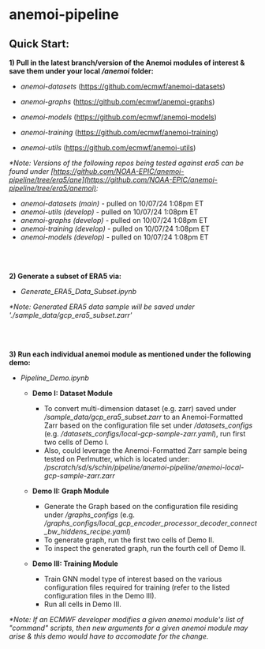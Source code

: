 # anemoi-pipeline

## Quick Start:

__1) Pull in the latest branch/version of the Anemoi modules of interest & save them under your local _/anemoi_ folder:__

- _anemoi-datasets_ (https://github.com/ecmwf/anemoi-datasets)
     
- _anemoi-graphs_ (https://github.com/ecmwf/anemoi-graphs)
     
- _anemoi-models_ (https://github.com/ecmwf/anemoi-models)
     
- _anemoi-training_ (https://github.com/ecmwf/anemoi-training)
     
- _anemoi-utils_ (https://github.com/ecmwf/anemoi-utils)

_*Note: Versions of the following repos being tested against era5 can be found under [https://github.com/NOAA-EPIC/anemoi-pipeline/tree/era5/ane](https://github.com/NOAA-EPIC/anemoi-pipeline/tree/era5/anemoi):_
- _anemoi-datasets (main)_ - pulled on 10/07/24 1:08pm ET
- _anemoi-utils (develop)_ - pulled on 10/07/24 1:08pm ET
- _anemoi-graphs (develop)_ - pulled on 10/07/24 1:08pm ET
- _anemoi-training (develop)_ - pulled on 10/07/24 1:08pm ET
- _anemoi-models (develop)_ - pulled on 10/07/24 1:08pm ET

<br />
<br />

__2) Generate a subset of ERA5 via:__

- _Generate_ERA5_Data_Subset.ipynb_

_*Note: Generated ERA5 data sample will be saved under './sample_data/gcp_era5_subset.zarr'_

<br />
<br />

__3) Run each individual anemoi module as mentioned under the following demo:__
   
- _Pipeline_Demo.ipynb_
     
     - __Demo I: Dataset Module__
          - To convert multi-dimension dataset (e.g. zarr) saved under _/sample_data/gcp_era5_subset.zarr_ to an Anemoi-Formatted Zarr based on the configuration file set under _/datasets_configs_ (e.g. _/datasets_configs/local-gcp-sample-zarr.yaml_), run first two cells of Demo I.
          - Also, could leverage the Anemoi-Formatted Zarr sample being tested on Perlmutter, which is located under: _/pscratch/sd/s/schin/pipeline/anemoi-pipeline/anemoi-local-gcp-sample-zarr.zarr_
           
     - __Demo II: Graph Module__
          - Generate the Graph based on the configuration file residing under _/graphs_configs_ (e.g. _/graphs_configs/local_gcp_encoder_processor_decoder_connect_bw_hiddens_recipe.yaml_)
          - To generate graph, run the first two cells of Demo II.
          - To inspect the generated graph, run the fourth cell of Demo II.
            
     - __Demo III: Training Module__
          - Train GNN model type of interest based on the various configuration files required for training (refer to the listed configuration files in the Demo III).
          - Run all cells in Demo III. 

_*Note: If an ECMWF developer modifies a given anemoi module's list of "command" scripts, then new arguments for a given anemoi module may arise & this demo would have to accomodate for the change._
